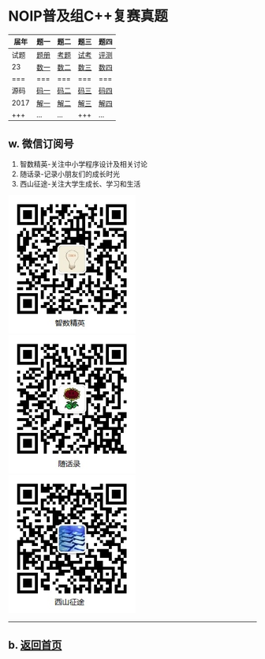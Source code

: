 # NOIP普及组C++复赛真题

| 届年 |题一|题二|题三|题四|
|----|---|---|---|---|
|试题|[题册](2017/junior-rep-23-2017-C++.pdf)|[考题](2017/junior-rep-23-2017-C++.zip)|[试考](2017/junior-sim-23-2017-C++.zip)|[评测](2017/junior-rep-23-2017-arbiter.zip)|
|23|[数一](2017/score/score.zip)|[数二](2017/librarian/librarian.zip)|[数三](2017/chess/chess.zip)|[数四](2017/jump/jump.zip)|
|===|===|===|===|===|
|源码|[码一](https://github.com/daweizh/noip/tree/master/junior/repecharge/2017/score)|[码二](https://github.com/daweizh/noip/tree/master/junior/repecharge/2017/librarian)|[码三](https://github.com/daweizh/noip/tree/master/junior/repecharge/2017/chess)|[码四](https://github.com/daweizh/noip/tree/master/junior/repecharge/2017/jump)|
|2017|[解一](2017/score/)|[解二](2017/librarian/)|[解三](2017/chess/)|[解四](2017/jump/)|
|+++|...|...|+++|...|
<!--
|22  |[题册](2016/junior-rep-22-2016-C++.pdf)|[数据](2016/pencil/pencil.zip)|[数据](2016/date/date.zip)|[数据](2016/port/port.zip)|[数据](2016/magic/magic.zip)|
|2016|[试题](2016/junior-rep-22-2016-C++.zip)|[题解](2016/pencil/)||||
|[评测](2016/junior-rep-22-2016-arbiter.zip)|[试考](2016/junior-sim-22-2016-C++.zip)|[源码](https://github.com/daweizh/noip/tree/master/junior/repecharge/2016/pencil/)|[源码](https://github.com/daweizh/noip/tree/master/junior/repecharge/2016/date/)|[源码](https://github.com/daweizh/noip/tree/master/junior/repecharge/2016/port/)|[源码](https://github.com/daweizh/noip/tree/master/junior/repecharge/2016/magic/)|
|试题|||||

|21  |[题册](2015/junior-rep-21-2015-C++.pdf)|[数据](2015/coin/coin.zip)|[数据](2015/mine/mine.zip)|[数据](2015/sum/sum.zip)|[数据](2015/salesman/salesman.zip)|
|2015|[试题](2015/junior-rep-21-2015-C++.zip)|[题解](2015/coin/)||||
|[评测](2015/junior-rep-21-2015-arbiter.zip)|[试考](2015/junior-sim-21-2015-C++.zip)|[源码](https://github.com/daweizh/noip/tree/master/junior/repecharge/2015/)|[源码](https://github.com/daweizh/noip/tree/master/junior/repecharge/2015/)|[源码](https://github.com/daweizh/noip/tree/master/junior/repecharge/2015/)|[源码](https://github.com/daweizh/noip/tree/master/junior/repecharge/2015/)|
|试题|||||

|20  |[题册](2014/junior-rep-20-2014-C++.pdf)|[数据](2014/count/count.zip)|[数据](2014/ratio/ratio.zip)|[数据](2014/matrix/matrix.zip)|[数据](2014/submatrix/submatrix.zip)|
|2014|[试题](2014/junior-rep-20-2014-C++.zip)|[题解](2014/count/)||||
|[评测](2014/junior-rep-20-2014-arbiter.zip)|[试考](2014/junior-sim-20-2014-C++.zip)|[源码](https://github.com/daweizh/noip/tree/master/junior/repecharge/2014/)|[源码](https://github.com/daweizh/noip/tree/master/junior/repecharge/2014/)|[源码](https://github.com/daweizh/noip/tree/master/junior/repecharge/2014/)|[源码](https://github.com/daweizh/noip/tree/master/junior/repecharge/2014/)|
|试题|||||

|19  |[题册](2013/junior-rep-19-2013-C++.pdf)|[数据](2013/count/count.zip)|[数据](2013/expr/expr.zip)|[数据](2013/number/number.zip)|[数据](2013/level/level.zip)|
|2013|[试题](2013/junior-rep-19-2013-C++.zip)|[题解](2013/count/)||||
|[评测](2013/junior-rep-19-2013-arbiter.zip)|[试考](2013/junior-sim-19-2013-C++.zip)|[源码](https://github.com/daweizh/noip/tree/master/junior/repecharge/2013/)|[源码](https://github.com/daweizh/noip/tree/master/junior/repecharge/2013/)|[源码](https://github.com/daweizh/noip/tree/master/junior/repecharge/2013/)|[源码](https://github.com/daweizh/noip/tree/master/junior/repecharge/2013/)|
|试题|||||

|18  |[题册](2012/junior-rep-18-2012-C++.pdf)|[数据](2012/prime/prime.zip)|[数据](2012/treasure/treasure.zip)|[数据](2012/flower/flower.zip)|[数据](2012/culture/culture.zip)|
|2012|[试题](2012/junior-rep-18-2012-C++.zip)|[题解](2012/prime/)||||
|[评测](2012/junior-rep-18-2012-arbiter.zip)|[试考](2012/junior-sim-18-2012-C++.zip)|[源码](https://github.com/daweizh/noip/tree/master/junior/repecharge/2012/)|[源码](https://github.com/daweizh/noip/tree/master/junior/repecharge/2012/)|[源码](https://github.com/daweizh/noip/tree/master/junior/repecharge/2012/)|[源码](https://github.com/daweizh/noip/tree/master/junior/repecharge/2012/)|
|试题|||||

|17  |[题册](2011/junior-rep-17-2011-C++.pdf)|[数据](2011/reverse/reverse.zip)|[数据](2011/stat/stat.zip)|[数据](2011/swiss/swiss.zip)|[数据](2011/exp/exp.zip)|
|2011|[试题](2011/junior-rep-17-2011-C++.zip)|[题解](2011/reverse/)||||
|[评测](2011/junior-rep-17-2011-arbiter.zip)|[试考](2011/junior-sim-17-2011-C++.zip)|[源码](https://github.com/daweizh/noip/tree/master/junior/repecharge/2011/)|[源码](https://github.com/daweizh/noip/tree/master/junior/repecharge/2011/)|[源码](https://github.com/daweizh/noip/tree/master/junior/repecharge/2011/)|[源码](https://github.com/daweizh/noip/tree/master/junior/repecharge/2011/)|
|试题|||||

|16  |[题册](2010/junior-rep-16-2010-C++.pdf)|[数据](2010/two/two.zip)|[数据](2010/water/water.zip)|[数据](2010/missile/missile.zip)|[数据](2010/sanguo/sanguo.zip)|
|2010|[试题](2010/junior-rep-16-2010-C++.zip)|[题解](2010/two/)||||
|[评测](2010/junior-rep-16-2010-arbiter.zip)|[试考](2010/junior-sim-16-2010-C++.zip)|[源码](https://github.com/daweizh/noip/tree/master/junior/repecharge/2010/)|[源码](https://github.com/daweizh/noip/tree/master/junior/repecharge/2010/)|[源码](https://github.com/daweizh/noip/tree/master/junior/repecharge/2010/)|[源码](https://github.com/daweizh/noip/tree/master/junior/repecharge/2010/)|
|试题|||||

|15  |[题册](2009/junior-rep-15-2009-C++.pdf)|[数据](2009/poly/poly.zip)|[数据](2009/score/score.zip)|[数据](2009/cell/cell.zip)|[数据](2009/game/game.zip)|
|2009|[试题](2009/junior-rep-15-2009-C++.zip)|[题解](2009/poly/)||||
|[评测](2009/junior-rep-15-2009-arbiter.zip)|[试考](2009/junior-sim-15-2009-C++.zip)|[源码](https://github.com/daweizh/noip/tree/master/junior/repecharge/2009/)|[源码](https://github.com/daweizh/noip/tree/master/junior/repecharge/2009/)|[源码](https://github.com/daweizh/noip/tree/master/junior/repecharge/2009/)|[源码](https://github.com/daweizh/noip/tree/master/junior/repecharge/2009/)|
|试题|||||

|14  |[题册](2008/junior-rep-14-2008-C++.pdf)|[数据](2008/isbn/isbn.zip)|[数据](2008/seat/seat.zip)|[数据](2008/ball/ball.zip)|[数据](2008/drawing/drawing.zip)|
|2008|[试题](2008/junior-rep-14-2008-C++.zip)|[题解](2008/isbn/)||||
|[评测](2008/junior-rep-14-2008-arbiter.zip)|[试考](2008/junior-sim-14-2008-C++.zip)|[源码](https://github.com/daweizh/noip/tree/master/junior/repecharge/2008/)|[源码](https://github.com/daweizh/noip/tree/master/junior/repecharge/2008/)|[源码](https://github.com/daweizh/noip/tree/master/junior/repecharge/2008/)|[源码](https://github.com/daweizh/noip/tree/master/junior/repecharge/2008/)|
|试题|||||

|13  |[题册](2007/junior-rep-13-2007-C++.pdf)|[数据](2007/scholar/scholar.zip)|[数据](2007/group/group.zip)|[数据](2007/escape/escape.zip)|[数据](2007/hanoi/hanoi.zip)|
|2007|[试题](2007/junior-rep-13-2007-C++.zip)|||||
|||[源码](https://github.com/daweizh/noip/tree/master/junior/repecharge/2007/)|[源码](https://github.com/daweizh/noip/tree/master/junior/repecharge/2007/)|[源码](https://github.com/daweizh/noip/tree/master/junior/repecharge/2007/)|[源码](https://github.com/daweizh/noip/tree/master/junior/repecharge/2007/)|
|试题|||||

|12  |[题册](2006/junior-rep-12-2006-C++.pdf)|[数据](2006/random/random.zip)|[数据](2006/happy/happy.zip)|[数据](2006/count/count.zip)|[数据](2006/sequence/sequence.zip)|
|2006|[试题](2006/junior-rep-12-2006-C++.zip)|||||
|||[源码](https://github.com/daweizh/noip/tree/master/junior/repecharge/2006/)|[源码](https://github.com/daweizh/noip/tree/master/junior/repecharge/2006/)|[源码](https://github.com/daweizh/noip/tree/master/junior/repecharge/2006/)|[源码](https://github.com/daweizh/noip/tree/master/junior/repecharge/2006/)|
|试题|||||

|11  |[题册](2005/junior-rep-11-2005-C++.pdf)|[数据](2005/apple/apple.zip)|[数据](2005/tree/tree.zip)|[数据](2005/medic/medic.zip)|[数据](2005/circle/circle.zip)|
|2005|[试题](2005/junior-rep-11-2005-C++.zip)|||||
|||[源码](https://github.com/daweizh/noip/tree/master/junior/repecharge/2005/)|[源码](https://github.com/daweizh/noip/tree/master/junior/repecharge/2005/)|[源码](https://github.com/daweizh/noip/tree/master/junior/repecharge/2005/)|[源码](https://github.com/daweizh/noip/tree/master/junior/repecharge/2005/)|
|试题|||||

|10  |[题册](2004/junior-rep-10-2004-C++.pdf)|[数据](2004/unhappy/unhappy.zip)|[数据](2004/peanuts/peanuts.zip)|[数据](2004/fbi/fbi.zip)|[数据](2004/martian/martian.zip)|
|2004|[试题](2004/junior-rep-10-2004-C++.zip)|||||
|||[源码](https://github.com/daweizh/noip/tree/master/junior/repecharge/2004/)|[源码](https://github.com/daweizh/noip/tree/master/junior/repecharge/2004/)|[源码](https://github.com/daweizh/noip/tree/master/junior/repecharge/2004/)|[源码](https://github.com/daweizh/noip/tree/master/junior/repecharge/2004/)|
|试题|||||

|09  |[题册](2003/junior-rep-09-2003-C++.pdf)|[数据](2003/table/table.zip)|[数据](2003/game/game.zip)|[数据](2003/stack/stack.zip)|[数据](2003/mason/mason.zip)|
|2003|[试题](2003/junior-rep-09-2003-C++.zip)|||||
|||[源码](https://github.com/daweizh/noip/tree/master/junior/repecharge/2003/)|[源码](https://github.com/daweizh/noip/tree/master/junior/repecharge/2003/)|[源码](https://github.com/daweizh/noip/tree/master/junior/repecharge/2003/)|[源码](https://github.com/daweizh/noip/tree/master/junior/repecharge/2003/)|
|试题|||||

|08  |[题册](2002/junior-rep-08-2002-C++.pdf)|[数据](2002//.zip)|[数据](2002//.zip)|[数据](2002//.zip)|[数据](2002//.zip)|
|2002|[试题](2002/junior-rep-08-2002-C++.zip)|||||
|||[源码](https://github.com/daweizh/noip/tree/master/junior/repecharge/2002/)|[源码](https://github.com/daweizh/noip/tree/master/junior/repecharge/2002/)|[源码](https://github.com/daweizh/noip/tree/master/junior/repecharge/2002/)|[源码](https://github.com/daweizh/noip/tree/master/junior/repecharge/2002/)|
|试题|||||

|07  |[题册](2001/junior-rep-07-2001-C++.pdf)|[数据](2001/count/count.zip)|[数据](2001/gygb/gygb.zip)|[数据](2001/nlr/nlr.zip)|[数据](2001/pack/pack.zip)|
|2001|[试题](2001/junior-rep-07-2001-C++.zip)|||||
|||[源码](https://github.com/daweizh/noip/tree/master/junior/repecharge/2001/)|[源码](https://github.com/daweizh/noip/tree/master/junior/repecharge/2001/)|[源码](https://github.com/daweizh/noip/tree/master/junior/repecharge/2001/)|[源码](https://github.com/daweizh/noip/tree/master/junior/repecharge/2001/)|
|试题|||||

|06  |[题册](2000/junior-rep-06-2000-C++.pdf)|[数据](2000/calc/calc.zip)|[数据](2000/tax/tax.zip)|[数据](2000/max/max.zip)|[数据](2000/solitaire/solitaire.zip)|
|2000|[试题](2000/junior-rep-06-2000-C++.zip)|||||
|||[源码](https://github.com/daweizh/noip/tree/master/junior/repecharge/2000/)|[源码](https://github.com/daweizh/noip/tree/master/junior/repecharge/2000/)|[源码](https://github.com/daweizh/noip/tree/master/junior/repecharge/2000/)|[源码](https://github.com/daweizh/noip/tree/master/junior/repecharge/2000/)|
|试题|||||

|05  |[题册](1999/junior-rep-05-1999-C++.pdf)|[数据](1999/cator/cator.zip)|[数据](1999/huiwen/huiwen.zip)|[数据](1999/travel/travel.zip)||
|1999|[试题](1999/junior-rep-05-1999-C++.zip)|||||
|||[源码](https://github.com/daweizh/noip/tree/master/junior/repecharge/1999/)|[源码](https://github.com/daweizh/noip/tree/master/junior/repecharge/1999/)|[源码](https://github.com/daweizh/noip/tree/master/junior/repecharge/1999/)|[源码](https://github.com/daweizh/noip/tree/master/junior/repecharge/1999/)|
|试题|||||

|04  |[题册](1998/junior-rep-04-1998-C++.pdf)|[数据](1998/three/three.zip)|[数据](1998/factor/factor.zip)|[数据](1998/power/power.zip)||
|1998|[试题](1998/junior-rep-04-1998-C++.zip)|||||
|||[源码](https://github.com/daweizh/noip/tree/master/junior/repecharge/1998/)|[源码](https://github.com/daweizh/noip/tree/master/junior/repecharge/1998/)|[源码](https://github.com/daweizh/noip/tree/master/junior/repecharge/1998/)|[源码](https://github.com/daweizh/noip/tree/master/junior/repecharge/1998/)|
|试题|||||

|03  |[题册](1997/junior-rep-03-1997-C++.pdf)|[数据](1997//.zip)|[数据](1997//.zip)|[数据](1997//.zip)|[数据](1997//.zip)|
|1997|[试题](1997/junior-rep-03-1997-C++.zip)|||||
|||[源码](https://github.com/daweizh/noip/tree/master/junior/repecharge/1997/)|[源码](https://github.com/daweizh/noip/tree/master/junior/repecharge/1997/)|[源码](https://github.com/daweizh/noip/tree/master/junior/repecharge/1997/)|[源码](https://github.com/daweizh/noip/tree/master/junior/repecharge/1997/)|
|试题|||||

|02  |[题册](1996/junior-rep-02-1996-C++.pdf)|[数据](1996//.zip)|[数据](1996//.zip)|[数据](1996//.zip)|[数据](1996//.zip)|
|1996|[试题](1996/junior-rep-02-1996-C++.zip)|||||
|||[源码](https://github.com/daweizh/noip/tree/master/junior/repecharge/1996/)|[源码](https://github.com/daweizh/noip/tree/master/junior/repecharge/1996/)|[源码](https://github.com/daweizh/noip/tree/master/junior/repecharge/1996/)|[源码](https://github.com/daweizh/noip/tree/master/junior/repecharge/1996/)|
|试题|||||

|01  |[题册](1995/junior-rep-01-1995-C++.pdf)|[数据](1995//.zip)|[数据](1995//.zip)|[数据](1995//.zip)|[数据](1995//.zip)|
|1995|[试题](1995/junior-rep-01-1995-C++.zip)|||||
|||[源码](https://github.com/daweizh/noip/tree/master/junior/repecharge/1995/)|[源码](https://github.com/daweizh/noip/tree/master/junior/repecharge/1995/)|[源码](https://github.com/daweizh/noip/tree/master/junior/repecharge/1995/)|[源码](https://github.com/daweizh/noip/tree/master/junior/repecharge/1995/)|
|试题|||||
-->

## w. 微信订阅号

1. 智数精英-关注中小学程序设计及相关讨论
2. 随话录-记录小朋友们的成长时光
2. 西山征途-关注大学生成长、学习和生活

![欢迎关注“智数精英”订阅号](../../assets/me/img/idea8.jpg)
![欢迎关注“随话录”订阅号](../../assets/me/img/shl8.jpg)
![欢迎关注“西山征途”订阅号](../../assets/me/img/xszt8.jpg)

----------

## b. [返回首页](../../)
